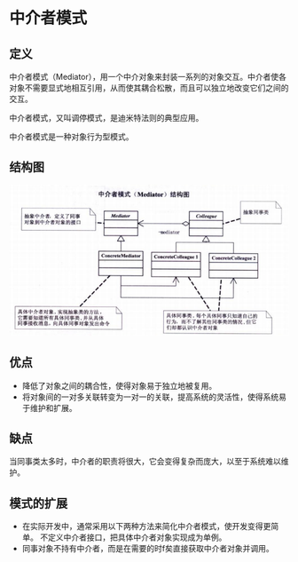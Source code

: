 # 中介者模式

## 定义
中介者模式（Mediator），用一个中介对象来封装一系列的对象交互。中介者使各对象不需要显式地相互引用，从而使其耦合松散，而且可以独立地改变它们之间的交互。

中介者模式，又叫调停模式，是迪米特法则的典型应用。

中介者模式是一种对象行为型模式。
## 结构图
![](Mediator.png)

## 优点
- 降低了对象之间的耦合性，使得对象易于独立地被复用。
- 将对象间的一对多关联转变为一对一的关联，提高系统的灵活性，使得系统易于维护和扩展。

## 缺点
当同事类太多时，中介者的职责将很大，它会变得复杂而庞大，以至于系统难以维护。

## 模式的扩展
- 在实际开发中，通常采用以下两种方法来简化中介者模式，使开发变得更简单。
不定义中介者接口，把具体中介者对象实现成为单例。
- 同事对象不持有中介者，而是在需要的时f矣直接获取中介者对象并调用。
